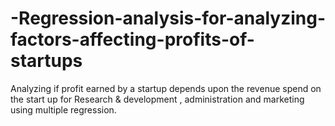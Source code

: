 # -Regression-analysis-for-analyzing-factors-affecting-profits-of-startups
Analyzing if profit earned by a startup depends upon the revenue spend on the start up for Research &amp; development , administration and marketing using multiple regression.
